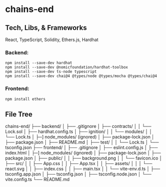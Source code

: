 # chains-end

## Tech, Libs, & Frameworks

React, TypeScript, Solidity, Ethers.js, Hardhat

### Backend:

```
npm install --save-dev hardhat
npm install --save-dev @nomicfoundation/hardhat-toolbox
npm install --save-dev ts-node typescript
npm install --save-dev chai@4 @types/node @types/mocha @types/chai@4
```

### Frontend:

```
npm install ethers

```

## File Tree

chains-end/
├── backend/
│ ├── .gitignore
│ ├── contracts/
│ │ └── Lock.sol
│ ├── hardhat.config.ts
│ ├── ignition/
│ │ └── modules/
│ │ └── Lock.ts
│ ├─] node_modules/ (ignored)
│ ├── package-lock.json
│ ├── package.json
│ ├── README.md
│ ├── test/
│ │ └── Lock.ts
│ └── tsconfig.json
├── frontend/
│ ├── .gitignore
│ ├── eslint.config.js
│ ├── index.html
│ ├─] node_modules/ (ignored)
│ ├── package-lock.json
│ ├── package.json
│ ├── public/
│ │ ├── background.png
│ │ └── favicon.ico
│ ├── src/
│ │ ├── App.css
│ │ ├── App.tsx
│ │ ├── assets/
│ │ │ └── react.svg
│ │ ├── index.css
│ │ ├── main.tsx
│ │ └── vite-env.d.ts
│ ├── tsconfig.app.json
│ ├── tsconfig.json
│ ├── tsconfig.node.json
│ └── vite.config.ts
└── README.md
